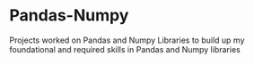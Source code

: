 # Pandas-Numpy
Projects worked on Pandas and Numpy Libraries to build up my foundational and required skills in Pandas and Numpy libraries
